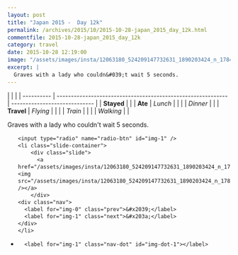 ```yaml
---
layout: post
title: "Japan 2015 -  Day 12k"
permalink: /archives/2015/10/2015-10-28-japan_2015_day_12k.html
commentfile: 2015-10-28-japan_2015_day_12k
category: travel
date: 2015-10-28 12:19:00
image: "/assets/images/insta/12063180_524209147732631_1890203424_n_17845028239047535.jpg"
excerpt: |
  Graves with a lady who couldn&#039;t wait 5 seconds.
---
```


|            |                                                              |
| ---------- | ------------------------------------------------------------ | ----------------------------- |
| **Stayed** |  |
| **Ate**    | _Lunch_                                                      |          |
|            | _Dinner_                                                     |          |
| **Travel** | _Flying_                                                     |          |
|            | _Train_                                                      |          |
|            | _Walking_                                                    |          |


Graves with a lady who couldn&#039;t wait 5 seconds.


<ul class="slides">

    <input type="radio" name="radio-btn" id="img-1" />
    <li class="slide-container">
        <div class="slide">
          <a href="/assets/images/insta/12063180_524209147732631_1890203424_n_17845028239047535.jpg"><img src="/assets/images/insta/12063180_524209147732631_1890203424_n_17845028239047535.jpg" /></a>
        </div>
    <div class="nav">
      <label for="img-0" class="prev">&#x2039;</label>
      <label for="img-1" class="next">&#x203a;</label>
    </div>
    </li>
			
<li class="nav-dots">

      <label for="img-1" class="nav-dot" id="img-dot-1"></label>

</li>
</ul>        
             

		